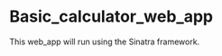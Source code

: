 Basic_calculator_web_app
========================

This web_app will run using the Sinatra framework.
